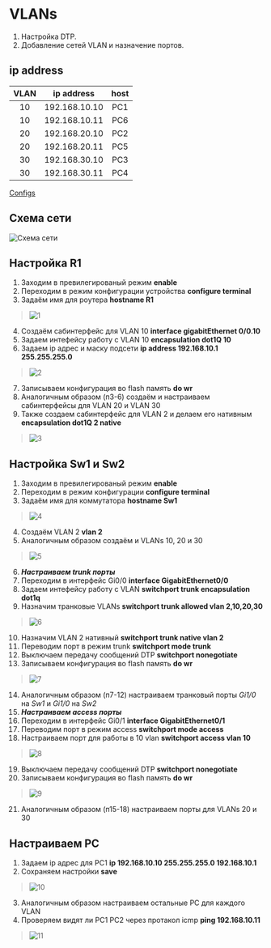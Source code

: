 # VLANs
  1. Настройка DTP.
  2. Добавление сетей VLAN и назначение портов.

## ip address
VLAN | ip address | host |
:----: | :----------: | :----: |
10 | 192.168.10.10 | PC1 |
10 | 192.168.10.11 | PC6 |
20 | 192.168.20.10 | PC2 |
20 | 192.168.20.11 | PC5 |
30 | 192.168.30.10 | PC3 |
30 | 192.168.30.11 | PC4 |

[Configs](https://github.com/pekitel/OTUS-Network/tree/main/%D0%94%D0%BE%D0%BC%D0%B0%D1%88%D0%BD%D0%B8%D0%B5%20%D1%80%D0%B0%D0%B1%D0%BE%D1%82%D1%8B/VLANs/Configs)
## Схема сети
![Схема сети](https://user-images.githubusercontent.com/112701413/189729033-b2935d93-53a7-4c19-9b48-7cba33f09db5.jpg)

## Настройка R1
1. Заходим в превилегированый режим **enable**
2. Переходим в режим конфигурации устройства **configure terminal**
3. Задаём имя для роутера **hostname R1**
>![1](https://user-images.githubusercontent.com/112701413/189698770-fa6f5f81-f215-4878-98aa-78ae22549d72.jpg)
4. Создаём сабинтерфейс для VLAN 10  **interface gigabitEthernet 0/0.10**
5. Задаем интефейсу работу с VLAN 10  **encapsulation dot1Q 10**
6. Задаем ip адрес и маску подсети  **ip address 192.168.10.1 255.255.255.0**
>![2](https://user-images.githubusercontent.com/112701413/189699752-132eb6bd-3e2d-4f52-ae22-88ab3d115c5e.jpg)
7. Записываем конфигурация во flash память **do wr**
8. Аналогичным образом (п3-6) создаём и настраиваем сабинтерфейсы для VLAN 20 и VLAN 30
9. Также создаем сабинтерфейс для VLAN 2 и делаем его нативным **encapsulation dot1Q 2 native**
>![3](https://user-images.githubusercontent.com/112701413/189700617-c325b4d6-5767-4287-adef-a7825076d4d6.jpg)
## Настройка Sw1 и Sw2
1. Заходим в превилегированый режим **enable**
2. Переходим в режим конфигурации **configure terminal**
3. Задаём имя для коммутатора **hostname Sw1**
>![4](https://user-images.githubusercontent.com/112701413/189706233-77643bf9-167e-4995-8150-80d963f15fbb.jpg)
4. Создаём VLAN 2  **vlan 2** 
5. Аналогичным образом создаём и VLANs 10, 20 и 30
>![5](https://user-images.githubusercontent.com/112701413/189706711-f19118f3-9871-4e44-b0dd-eab291cb1998.jpg)
6. ***Настраиваем trunk порты***
7. Переходим в интерфейс Gi0/0 **interface GigabitEthernet0/0**
8. Задаем интефейсу работу с VLAN  **switchport trunk encapsulation dot1q**
9. Назначим транковые VLANs **switchport trunk allowed vlan 2,10,20,30**
>![6](https://user-images.githubusercontent.com/112701413/189707614-ccd98760-c2a4-458b-af02-d3d49f234454.jpg)
10. Назначим VLAN 2 нативный **switchport trunk native vlan 2**
11. Переводим порт в режим trunk  **switchport mode trunk**
12. Выключаем передачу сообщений DTP  **switchport nonegotiate**
13. Записываем конфигурация во flash память **do wr**
>![7](https://user-images.githubusercontent.com/112701413/189707984-1a9fa236-4b58-44dd-9288-5cca15ebe15c.jpg)
14. Аналогичным образом (п7-12) настраиваем транковый порты *Gi1/0* на *Sw1* и *Gi1/0* на *Sw2*
15. ***Настраиваем access порты***
16. Переходим в интерфейс Gi0/1 **interface GigabitEthernet0/1**
17. Переводим порт в режим access **switchport mode access**
18. Настраиваем порт для работы в 10 vlan **switchport access vlan 10**
>![8](https://user-images.githubusercontent.com/112701413/189708599-c21a7be6-8280-4962-a19a-40f96932dda7.jpg)
19. Выключаем передачу сообщений DTP  **switchport nonegotiate**
20. Записываем конфигурация во flash память **do wr**
>![9](https://user-images.githubusercontent.com/112701413/189708968-6ba15280-be36-4577-813c-9694bfec925a.jpg)
21. Аналогичным образом (п15-18) настраиваем порты для VLANs 20 и 30
## Настраиваем PC
1. Задаем ip адрес для PC1  **ip 192.168.10.10 255.255.255.0 192.168.10.1**
2. Сохраняем настройки **save**
>![10](https://user-images.githubusercontent.com/112701413/189709701-1444c263-9439-4542-ba81-5a042853bdec.jpg)
3. Аналогичным образом настраиваем остальные PC для каждого VLAN
4. Проверяем видят ли PC1 PC2 через протакол icmp **ping 192.168.10.11**
>![11](https://user-images.githubusercontent.com/112701413/189711292-0677d9e3-3c76-4bc1-81bb-14ed7bf12628.jpg)
